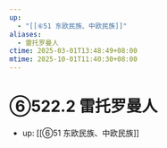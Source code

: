 ```yaml
---
up:
  - "[[⑥51 东欧民族、中欧民族]]"
aliases:
  - 雷托罗曼人
ctime: 2025-03-01T13:48:49+08:00
mtime: 2025-10-01T11:40:30+08:00
---
```


# ⑥522.2 雷托罗曼人

- up: [[⑥51 东欧民族、中欧民族]]
